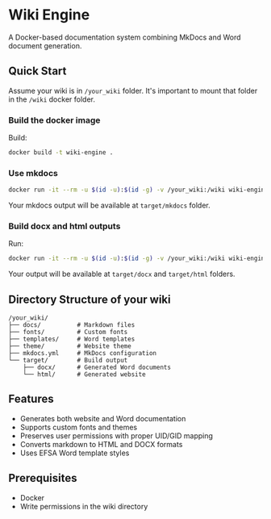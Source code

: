 # Wiki Engine

A Docker-based documentation system combining MkDocs and Word document generation.

## Quick Start

Assume your wiki is in `/your_wiki` folder.
It's important to mount that folder in the `/wiki` docker folder.

### Build the docker image

Build:
```bash
docker build -t wiki-engine .
```

### Use mkdocs

```bash
docker run -it --rm -u $(id -u):$(id -g) -v /your_wiki:/wiki wiki-engine mkdocs build -f /wiki/mkdocs.yml --site-dir /wiki/target/mkdocs
```

Your mkdocs output will be available at `target/mkdocs` folder.

### Build docx and html outputs

Run:
```bash
docker run -it --rm -u $(id -u):$(id -g) -v /your_wiki:/wiki wiki-engine build
```

Your output will be available at `target/docx` and  `target/html` folders.

## Directory Structure of your wiki

```
/your_wiki/
├── docs/          # Markdown files
├── fonts/         # Custom fonts
├── templates/     # Word templates
├── theme/         # Website theme
├── mkdocs.yml     # MkDocs configuration
└── target/        # Build output
    ├── docx/      # Generated Word documents
    └── html/      # Generated website
```

## Features

- Generates both website and Word documentation
- Supports custom fonts and themes
- Preserves user permissions with proper UID/GID mapping
- Converts markdown to HTML and DOCX formats
- Uses EFSA Word template styles

## Prerequisites

- Docker
- Write permissions in the wiki directory
